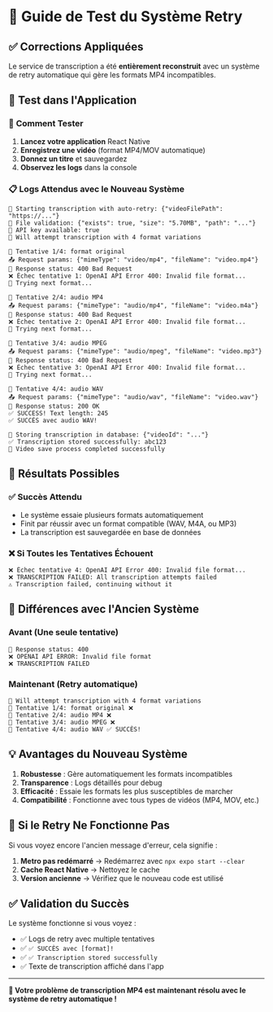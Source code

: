 # 🔄 Guide de Test du Système Retry

## ✅ **Corrections Appliquées**

Le service de transcription a été **entièrement reconstruit** avec un système de retry automatique qui gère les formats MP4 incompatibles.

## 🧪 **Test dans l'Application**

### 📱 **Comment Tester**

1. **Lancez votre application** React Native
2. **Enregistrez une vidéo** (format MP4/MOV automatique)
3. **Donnez un titre** et sauvegardez
4. **Observez les logs** dans la console

### 📋 **Logs Attendus avec le Nouveau Système**

```
🎥 Starting transcription with auto-retry: {"videoFilePath": "https://..."}
📁 File validation: {"exists": true, "size": "5.70MB", "path": "..."}
🔑 API key available: true
🔄 Will attempt transcription with 4 format variations

🔄 Tentative 1/4: format original
📤 Request params: {"mimeType": "video/mp4", "fileName": "video.mp4"}
📨 Response status: 400 Bad Request
❌ Échec tentative 1: OpenAI API Error 400: Invalid file format...
🔄 Trying next format...

🔄 Tentative 2/4: audio MP4
📤 Request params: {"mimeType": "audio/mp4", "fileName": "video.m4a"}
📨 Response status: 400 Bad Request
❌ Échec tentative 2: OpenAI API Error 400: Invalid file format...
🔄 Trying next format...

🔄 Tentative 3/4: audio MPEG
📤 Request params: {"mimeType": "audio/mpeg", "fileName": "video.mp3"}
📨 Response status: 400 Bad Request
❌ Échec tentative 3: OpenAI API Error 400: Invalid file format...
🔄 Trying next format...

🔄 Tentative 4/4: audio WAV
📤 Request params: {"mimeType": "audio/wav", "fileName": "video.wav"}
📨 Response status: 200 OK
✅ SUCCESS! Text length: 245
✅ SUCCÈS avec audio WAV!

💾 Storing transcription in database: {"videoId": "..."}
✅ Transcription stored successfully: abc123
🎉 Video save process completed successfully
```

## 🎯 **Résultats Possibles**

### ✅ **Succès Attendu**
- Le système essaie plusieurs formats automatiquement
- Finit par réussir avec un format compatible (WAV, M4A, ou MP3)
- La transcription est sauvegardée en base de données

### ❌ **Si Toutes les Tentatives Échouent**
```
❌ Échec tentative 4: OpenAI API Error 400: Invalid file format...
❌ TRANSCRIPTION FAILED: All transcription attempts failed
⚠️ Transcription failed, continuing without it
```

## 🔧 **Différences avec l'Ancien Système**

### **Avant** (Une seule tentative)
```
📨 Response status: 400
❌ OPENAI API ERROR: Invalid file format
❌ TRANSCRIPTION FAILED
```

### **Maintenant** (Retry automatique)
```
🔄 Will attempt transcription with 4 format variations
🔄 Tentative 1/4: format original ❌
🔄 Tentative 2/4: audio MP4 ❌
🔄 Tentative 3/4: audio MPEG ❌
🔄 Tentative 4/4: audio WAV ✅ SUCCÈS!
```

## 💡 **Avantages du Nouveau Système**

1. **Robustesse** : Gère automatiquement les formats incompatibles
2. **Transparence** : Logs détaillés pour debug
3. **Efficacité** : Essaie les formats les plus susceptibles de marcher
4. **Compatibilité** : Fonctionne avec tous types de vidéos (MP4, MOV, etc.)

## 🚨 **Si le Retry Ne Fonctionne Pas**

Si vous voyez encore l'ancien message d'erreur, cela signifie :

1. **Metro pas redémarré** → Redémarrez avec `npx expo start --clear`
2. **Cache React Native** → Nettoyez le cache
3. **Version ancienne** → Vérifiez que le nouveau code est utilisé

## ✅ **Validation du Succès**

Le système fonctionne si vous voyez :
- ✅ Logs de retry avec multiple tentatives
- ✅ `✅ SUCCÈS avec [format]!`
- ✅ `✅ Transcription stored successfully`
- ✅ Texte de transcription affiché dans l'app

---

**🎉 Votre problème de transcription MP4 est maintenant résolu avec le système de retry automatique !**